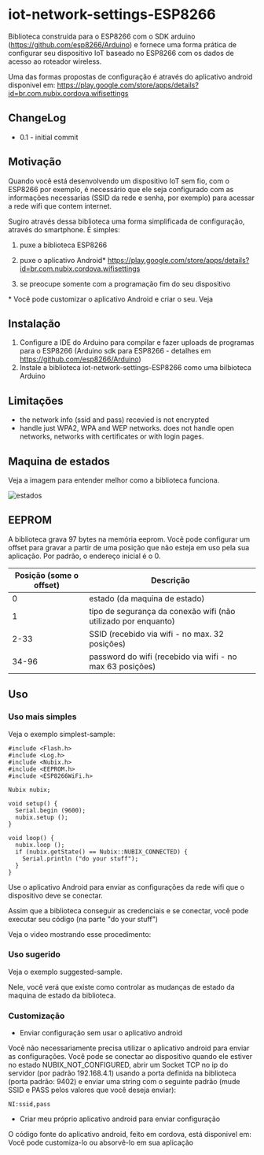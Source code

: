 # iot-network-settings-ESP8266

Biblioteca construida para o ESP8266 com o SDK arduino (https://github.com/esp8266/Arduino) e fornece uma forma prática de configurar seu dispositivo IoT baseado no ESP8266 com os dados de acesso ao roteador wireless.

Uma das formas propostas de configuração é através do aplicativo android disponivel em: https://play.google.com/store/apps/details?id=br.com.nubix.cordova.wifisettings 

## ChangeLog

* 0.1 - initial commit

## Motivação

Quando você está desenvolvendo um dispositivo IoT sem fio, com o ESP8266 por exemplo, é necessário que ele seja configurado com as informações necessarias (SSID da rede e senha, por exemplo) para acessar a rede wifi que contem internet.

Sugiro através dessa biblioteca uma forma simplificada de configuração, através do smartphone. É simples:

1. puxe a biblioteca ESP8266

2. puxe o aplicativo Android* https://play.google.com/store/apps/details?id=br.com.nubix.cordova.wifisettings 

3. se preocupe somente com a programação fim do seu dispositivo

\* Você pode customizar o aplicativo Android e criar o seu. Veja  

## Instalação

1. Configure a IDE do Arduino para compilar e fazer uploads de programas para o ESP8266  (Arduino sdk para ESP8266 - detalhes em https://github.com/esp8266/Arduino)
2. Instale a biblioteca iot-network-settings-ESP8266 como uma bilbioteca Arduino 

## Limitações

* the network info (ssid and pass) recevied is not encrypted
* handle just WPA2, WPA and WEP networks. does not handle open networks, networks with certificates or with login pages.  

## Maquina de estados

Veja a imagem para entender melhor como a biblioteca funciona.

![estados](https://github.com/odelot/iot-network-settings-ESP8266/blob/master/img/states.png)

## EEPROM

A biblioteca grava 97 bytes na memória eeprom. Você pode configurar um offset para gravar a partir de uma posição que não esteja em uso pela sua aplicação. Por padrão, o endereço inicial é o 0.

| Posição (some o offset)   | Descrição                                                            |
|---------------------------|----------------------------------------------------------------------|
|0                          |estado (da maquina de estado)                                         |
|1                          |tipo de segurança da conexão wifi (não utilizado por enquanto)        |
|2-33                       |SSID (recebido via wifi - no max. 32 posições)                        |
|34-96                      |password do wifi (recebido via wifi - no max 63 posições)             |

## Uso

### Uso mais simples

Veja o exemplo simplest-sample:

```
#include <Flash.h>
#include <Log.h>
#include <Nubix.h>
#include <EEPROM.h>
#include <ESP8266WiFi.h>

Nubix nubix;

void setup() {
  Serial.begin (9600);
  nubix.setup ();
}

void loop() {
  nubix.loop ();
  if (nubix.getState() == Nubix::NUBIX_CONNECTED) {
    Serial.println ("do your stuff");
  }
}
```

Use o aplicativo Android para enviar as configurações da rede wifi que o dispositivo deve se conectar.

Assim que a biblioteca conseguir as credenciais e se conectar, você pode executar seu código (na parte "do your stuff")

Veja o video mostrando esse procedimento:

### Uso sugerido

Veja o exemplo suggested-sample.

Nele, você verá que existe como controlar as mudanças de estado da maquina de estado da biblioteca.

### Customização

* Enviar configuração sem usar o aplicativo android

Você não necessariamente precisa utilizar o aplicativo android para enviar as configurações. Você pode se conectar ao dispositivo quando ele estiver no estado NUBIX_NOT_CONFIGURED, abrir um Socket TCP no ip do servidor (por padrão 192.168.4.1) usando a porta definida na biblioteca (porta padrão: 9402) e enviar uma string com o seguinte padrão (mude SSID e PASS pelos valores que você deseja enviar):
```
NI:ssid,pass
```
* Criar meu próprio aplicativo android para enviar configuração

O código fonte do aplicativo android, feito em cordova, está disponivel em: 
Você pode customiza-lo ou absorvê-lo em sua aplicação
